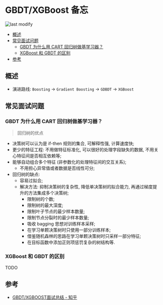 GBDT/XGBoost 备忘
===
<!--START_SECTION:badge-->

![last modify](https://img.shields.io/static/v1?label=last%20modify&message=2022-10-13%2001:56:19&color=yellowgreen&style=flat-square)

<!--END_SECTION:badge-->

- [概述](#概述)
- [常见面试问题](#常见面试问题)
    - [GBDT 为什么用 CART 回归树做基学习器？](#gbdt-为什么用-cart-回归树做基学习器)
    - [XGBoost 和 GBDT 的区别](#xgboost-和-gbdt-的区别)
- [参考](#参考)

## 概述
- 演进路线: `Boosting` -> `Gradient Boosting` -> `GDBDT` -> `XGBoost`


## 常见面试问题

### GBDT 为什么用 CART 回归树做基学习器？
> 回归树的优点

- 决策树可以认为是 if-then 规则的集合, 可解释性强, 计算速度快;
- 更少的特征工程: 不用做特征标准化, 可以很好的处理字段缺失的数据, 不用关心特征间是否相互依赖等;
- 能够自动组合多个特征 (非参数化的处理特征间的交互关系); 
    - 不用担心异常值或者数据是否线性可分;
- 回归树的缺点:
    - 容易过拟合; 
    - 解决方法: 抑制决策树的复杂性, 降低单决策树的拟合能力, 再通过梯度提升的方法集成多个决策树; 
        - 限制树的个数;
        - 限制树的最大深度;
        - 限制叶子节点的最少样本数量;
        - 限制节点分裂时的最少样本数量;
        - 吸收 bagging 思想对训练样本采样;
        - 在学习单颗决策树时只使用一部分训练样本;
        - 借鉴随机森林的思路在学习单颗决策树时只采样一部分特征;
        - 在目标函数中添加正则项惩罚复杂的树结构等.

### XGBoost 和 GBDT 的区别
TODO


## 参考
- [GBDT/XGBOOST面试总结 - 知乎](https://zhuanlan.zhihu.com/p/412630287)
